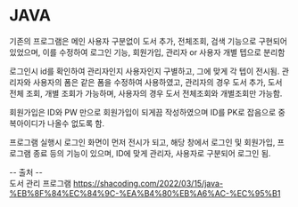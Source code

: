 # JAVA
기존의 프로그램은 메인 사용자 구분없이 도서 추가, 전체조회, 검색 기능으로 구현되어 있었으며, 이를 수정하여 
로그인 기능, 회원가입, 관리자 or 사용자 개별 텝으로 분리함

로그인시 id를 확인하여 관리자인지 사용자인지 구별하고, 그에 맞게 각 텝이 전시됨.
관리자와 사용자의 폼은 같은 폼을 수정하여 사용하였고, 관리자의 경우 도서 추가, 도서 전체 조회, 개별 조회가 가능하며,
사용자의 경우 도서 전체조회와 개별조회만 가능함.

회원가입은 ID와 PW 만으로 회원가입이 되게끔 작성하였으며 ID를 PK로 잡음으로 중복아이디가 나올수 없도록 함.

프로그램 실행시 로그인 화면이 먼저 전시가 되고, 해당 창에서 로그인 및 회원가입, 프로그램 종료 등의 기능이 있으며,
ID에 맞게 관리자, 사용자로 구분되어 로그인 됨. 

-- 출처 --<br>
도서 관리 프로그램  https://shacoding.com/2022/03/15/java-%EB%8F%84%EC%84%9C-%EA%B4%80%EB%A6%AC-%EC%95%B1
